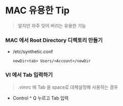 # MAC 유용한 Tip
> 알지만 자주 잊어 버리는 유용한 기능

### MAC 에서 Root Directory 디렉토리 만들기
* /etc/synthetic.conf 
  ```shell
  newDir<tab> Users/<Account>/newDir
  ```
  
### VI 에서 Tab 입력하기
> .vimrc 에 Tab 을 space로 대체설정해 사용하는 경우
* Control ^ Q 누르고 Tab 입력